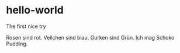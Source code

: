 # hello-world
The first nice try

Rosen sind rot. Veilchen sind blau. Gurken sind Grün. Ich mag Schoko Pudding.
